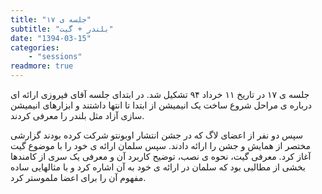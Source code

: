 ```yaml
---
title: "جلسه ی ۱۷"
subtitle: "بلندر + گیت"
date: "1394-03-15"
categories:
    - "sessions"
readmore: true
---
```

جلسه ی ۱۷ در تاریخ ۱۱ خرداد ۹۴ تشکیل شد. در ابتدای جلسه آقای فیروزی ارائه ای درباره ی مراحل شروع ساخت یک انیمیشن از ابتدا تا انتها داشتند و ابزارهای انیمیشن سازی آزاد مثل بلندر را معرفی کردند.

سپس دو نفر از اعضای لاگ که در جشن انتشار اوبونتو شرکت کرده بودند گزارشی مختصر از همایش و جشن را ارائه دادند. سپس سلمان ارائه ی خود را با موضوع گیت آغاز کرد. معرفی گیت، نحوه ی نصب، توضیح کاربرد آن و معرفی یک سری از کامندها بخشی از مطالبی بود که سلمان در ارائه ی خود به آن اشاره کرد و با مثالهایی ساده مفهوم آن را برای اعضا ملموستر کرد.

<!-- FIXME missing pictures
[![](../../img/786e4532-fdbb-11e6-86dd-a088b4d860141488289230.2583559.jpg)](../../img/786e4532-fdbb-11e6-86dd-a088b4d860141488289230.2583559.jpg)

[![](img/786e48ac-
fdbb-11e6-86dd-a088b4d860141488289230.2584262.jpg)](../../img/786e48ac-fdbb-11e6-86dd-a088b4d860141488289230.2584262.jpg)

[![](../../img/786e4af0-fdbb-11e6-86dd-a088b4d860141488289230.2584805.jpg)](../../img/786e4af0-fdbb-11e6-86dd-a088b4d860141488289230.2584805.jpg)



[![](../../img/786e4cf8-fdbb-11e6-86dd-a088b4d860141488289230.2585323.jpg)](../../img/786e4cf8-fdbb-11e6-86dd-a088b4d860141488289230.2585323.jpg)

[![](../../img/786e4f00-fdbb-11e6-86dd-a088b4d860141488289230.2585828.jpg)](../../img/786e4f00-fdbb-11e6-86dd-a088b4d860141488289230.2585828.jpg)
-->
